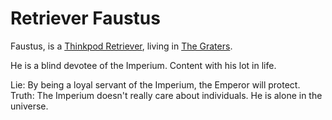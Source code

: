 Retriever Faustus
=================

Faustus, is a [Thinkpod Retriever](../ocupations/retriever.md), living in [The Graters](../places/the_graters.md).

He is a blind devotee of the Imperium. Content with his lot in life.

Lie: By being a loyal servant of the Imperium, the Emperor will protect.
Truth: The Imperium doesn't really care about individuals. He is alone in the universe.

